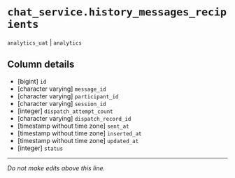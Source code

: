 # `chat_service.history_messages_recipients`
`analytics_uat` | `analytics`

## Column details
* [bigint]    `id`
* [character varying] `message_id`
* [character varying] `participant_id`
* [character varying] `session_id`
* [integer]   `dispatch_attempt_count`
* [character varying] `dispatch_record_id`
* [timestamp without time zone] `sent_at`
* [timestamp without time zone] `inserted_at`
* [timestamp without time zone] `updated_at`
* [integer]   `status`

-------------------------------------------------------------------------------
*Do not make edits above this line.*
